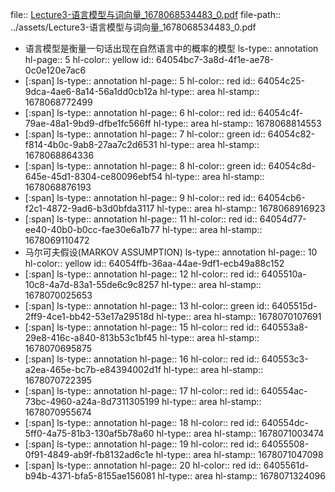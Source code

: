 file:: [Lecture3-语言模型与词向量_1678068534483_0.pdf](../assets/Lecture3-语言模型与词向量_1678068534483_0.pdf)
file-path:: ../assets/Lecture3-语言模型与词向量_1678068534483_0.pdf

- 语言模型是衡量一句话出现在自然语言中的概率的模型
  ls-type:: annotation
  hl-page:: 5
  hl-color:: yellow
  id:: 64054bc7-3a8d-4f1e-ae78-0c0e120e7ac6
- [:span]
  ls-type:: annotation
  hl-page:: 5
  hl-color:: red
  id:: 64054c25-9dca-4ae6-8a14-56a1dd0cb12a
  hl-type:: area
  hl-stamp:: 1678068772499
- [:span]
  ls-type:: annotation
  hl-page:: 6
  hl-color:: red
  id:: 64054c4f-79ae-48a1-9bd9-dfbe1fc566ff
  hl-type:: area
  hl-stamp:: 1678068814553
- [:span]
  ls-type:: annotation
  hl-page:: 7
  hl-color:: green
  id:: 64054c82-f814-4b0c-9ab8-27aa7c2d6531
  hl-type:: area
  hl-stamp:: 1678068864336
- [:span]
  ls-type:: annotation
  hl-page:: 8
  hl-color:: green
  id:: 64054c8d-645e-45d1-8304-ce80096ebf54
  hl-type:: area
  hl-stamp:: 1678068876193
- [:span]
  ls-type:: annotation
  hl-page:: 9
  hl-color:: red
  id:: 64054cb6-f2c1-4872-9ad6-b3d0bfda3117
  hl-type:: area
  hl-stamp:: 1678068916923
- [:span]
  ls-type:: annotation
  hl-page:: 11
  hl-color:: red
  id:: 64054d77-ee40-40b0-b0cc-fae30e6a1b77
  hl-type:: area
  hl-stamp:: 1678069110472
- 马尔可夫假设(MARKOV ASSUMPTION)
  ls-type:: annotation
  hl-page:: 10
  hl-color:: yellow
  id:: 64054ffb-36aa-44ae-9df1-ecb49a88c152
- [:span]
  ls-type:: annotation
  hl-page:: 12
  hl-color:: red
  id:: 6405510a-10c8-4a7d-83a1-55de6c9c8257
  hl-type:: area
  hl-stamp:: 1678070025653
- [:span]
  ls-type:: annotation
  hl-page:: 13
  hl-color:: green
  id:: 6405515d-2ff9-4ce1-bb42-53e17a29518d
  hl-type:: area
  hl-stamp:: 1678070107691
- [:span]
  ls-type:: annotation
  hl-page:: 15
  hl-color:: red
  id:: 640553a8-29e8-416c-a840-813b53c1bf45
  hl-type:: area
  hl-stamp:: 1678070695875
- [:span]
  ls-type:: annotation
  hl-page:: 16
  hl-color:: red
  id:: 640553c3-a2ea-465e-bc7b-e84394002d1f
  hl-type:: area
  hl-stamp:: 1678070722395
- [:span]
  ls-type:: annotation
  hl-page:: 17
  hl-color:: red
  id:: 640554ac-73bc-4960-a24a-8d7311305199
  hl-type:: area
  hl-stamp:: 1678070955674
- [:span]
  ls-type:: annotation
  hl-page:: 18
  hl-color:: red
  id:: 640554dc-5ff0-4a75-81b3-130af5b78a60
  hl-type:: area
  hl-stamp:: 1678071003474
- [:span]
  ls-type:: annotation
  hl-page:: 19
  hl-color:: red
  id:: 64055508-0f91-4849-ab9f-fb8132ad6c1e
  hl-type:: area
  hl-stamp:: 1678071047098
- [:span]
  ls-type:: annotation
  hl-page:: 20
  hl-color:: red
  id:: 6405561d-b94b-4371-bfa5-8155ae156081
  hl-type:: area
  hl-stamp:: 1678071324096